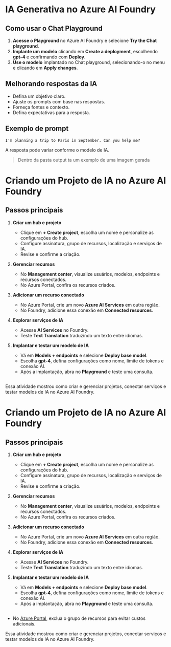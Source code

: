 # IA Generativa no Azure AI Foundry

## Como usar o Chat Playground

1. **Acesse o Playground** no Azure AI Foundry e selecione **Try the Chat playground**.
2. **Implante um modelo** clicando em **Create a deployment**, escolhendo **gpt-4** e confirmando com **Deploy**.
3. **Use o modelo** implantado no Chat playground, selecionando-o no menu e clicando em **Apply changes**.

## Melhorando respostas da IA

- Defina um objetivo claro.
- Ajuste os prompts com base nas respostas.
- Forneça fontes e contexto.
- Defina expectativas para a resposta.

## Exemplo de prompt

```plaintext
I'm planning a trip to Paris in September. Can you help me?
```

A resposta pode variar conforme o modelo de IA.

> Dentro da pasta output ta um exemplo de uma imagem gerada

# Criando um Projeto de IA no Azure AI Foundry

## Passos principais

1. **Criar um hub e projeto**
   - Clique em **+ Create project**, escolha um nome e personalize as configurações do hub.
   - Configure assinatura, grupo de recursos, localização e serviços de IA.
   - Revise e confirme a criação.

2. **Gerenciar recursos**
   - No **Management center**, visualize usuários, modelos, endpoints e recursos conectados.
   - No Azure Portal, confira os recursos criados.

3. **Adicionar um recurso conectado**
   - No Azure Portal, crie um novo **Azure AI Services** em outra região.
   - No Foundry, adicione essa conexão em **Connected resources**.

4. **Explorar serviços de IA**
   - Acesse **AI Services** no Foundry.
   - Teste **Text Translation** traduzindo um texto entre idiomas.

5. **Implantar e testar um modelo de IA**
   - Vá em **Models + endpoints** e selecione **Deploy base model**.
   - Escolha **gpt-4**, defina configurações como nome, limite de tokens e conexão AI.
   - Após a implantação, abra no **Playground** e teste uma consulta.

## 

Essa atividade mostrou como criar e gerenciar projetos, conectar serviços e testar modelos de IA no Azure AI Foundry.

# Criando um Projeto de IA no Azure AI Foundry

## Passos principais

1. **Criar um hub e projeto**
   - Clique em **+ Create project**, escolha um nome e personalize as configurações do hub.
   - Configure assinatura, grupo de recursos, localização e serviços de IA.
   - Revise e confirme a criação.

2. **Gerenciar recursos**
   - No **Management center**, visualize usuários, modelos, endpoints e recursos conectados.
   - No Azure Portal, confira os recursos criados.

3. **Adicionar um recurso conectado**
   - No Azure Portal, crie um novo **Azure AI Services** em outra região.
   - No Foundry, adicione essa conexão em **Connected resources**.

4. **Explorar serviços de IA**
   - Acesse **AI Services** no Foundry.
   - Teste **Text Translation** traduzindo um texto entre idiomas.

5. **Implantar e testar um modelo de IA**
   - Vá em **Models + endpoints** e selecione **Deploy base model**.
   - Escolha **gpt-4**, defina configurações como nome, limite de tokens e conexão AI.
   - Após a implantação, abra no **Playground** e teste uma consulta.

## 

- No [Azure Portal](https://portal.azure.com), exclua o grupo de recursos para evitar custos adicionais.

Essa atividade mostrou como criar e gerenciar projetos, conectar serviços e testar modelos de IA no Azure AI Foundry.

